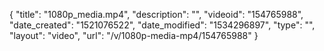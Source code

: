 {
    "title": "1080p_media.mp4",
    "description": "",
    "videoid": "154765988",
    "date_created": "1521076522",
    "date_modified": "1534296897",
    "type": "",
    "layout": "video",
    "url": "\/v\/1080p-media-mp4\/154765988"
}